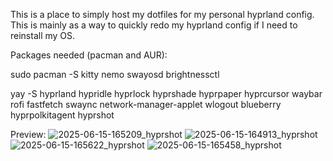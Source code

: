This is a place to simply host my dotfiles for my personal hyprland config.
This is mainly as a way to quickly redo my hyprland config if I need to reinstall my OS.




Packages needed (pacman and AUR):

sudo pacman -S kitty nemo swayosd brightnessctl

yay -S hyprland hypridle hyprlock hyprshade hyprpaper hyprcursor waybar rofi fastfetch swaync network-manager-applet wlogout blueberry hyprpolkitagent hyprshot


Preview:
![2025-06-15-165209_hyprshot](https://github.com/user-attachments/assets/90873252-0698-4cdb-8089-f796a1c16eda)
![2025-06-15-164913_hyprshot](https://github.com/user-attachments/assets/a3addd28-d55d-4c76-9984-f6241131a416)
![2025-06-15-165622_hyprshot](https://github.com/user-attachments/assets/2f5e9a1a-8a25-4954-b694-533c45ed169b)
![2025-06-15-165458_hyprshot](https://github.com/user-attachments/assets/f559246b-1045-4145-a0e7-e1265a917e71)
